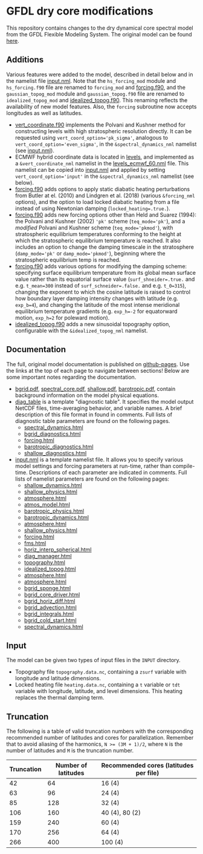 # GFDL dry core modifications
This repository contains changes to the dry dynamical core spectral model from the GFDL Flexible Modeling System. The original model can be found [here](https://github.com/lukelbd/gfdl-fms-orig).

## Additions
Various features were added to the model, described in detail below and in the namelist file [input.nml](run/input.nml). Note that the `hs_forcing_mod` module and `hs_forcing.f90` file are renamed to `forcing_mod` and [forcing.f90](src/atmos_param/forcing/forcing.f90), and the `gaussian_topog_mod` module and `gaussian_topog.f90` file are renamed to `idealized_topog_mod` and [idealized_topog.f90](src/shared/topography/idealized_topog.f90). This renaming reflects the availability of new model features. Also, the `forcing` subroutine now accepts longitudes as well as latitudes.

* [vert_coordinate.f90](src/atmos_spectral/init/vert_coordinate.f90) implements the Polvani and Kushner method for constructing levels with high stratospheric resolution directly. It can be requested using `vert_coord_option='pk_sigma'`, analogous to `vert_coord_option='even_sigma'`, in the `&spectral_dynamics_nml` namelist (see [input.nml](run/input.nml)).
* ECMWF hybrid coordinate data is located in [levels](run/levels), and implemented as a `&vert_coordinate_nml` namelist in the [levels_ecmwf_60.nml](run/levels_ecmwf_60.nml) file. This namelist can be copied into [input.nml](run/input.nml) and applied by setting `vert_coord_option='input'` in the `&spectral_dynamics_nml` namelist (see below).
* [forcing.f90](src/atmos_param/forcing/forcing.f90) adds options to apply static diabatic heating perturbations from Butler at el. (2010) and Lindgren et al. (2018) (various `&forcing_nml` options), and the option to load locked diabatic heating from a file instead of using Newtonian damping (`locked_heating=.true.`).
* [forcing.f90](src/atmos_param/forcing/forcing.f90) adds new forcing options other than Held and Suarez (1994): the Polvani and Kushner (2002) `'pk'` scheme (`teq_mode='pk'`), and a *modified* Polvani and Kushner scheme (`teq_mode='pkmod'`), with stratospheric equilibrium temperatures conforming to the height at which the stratospheric equilibrium temperature is reached. It also includes an option to change the damping timescale in the stratosphere (`damp_mode='pk'` or `damp_mode='pkmod'`), beginning where the stratospheric equilibrium temp is reached.
* [forcing.f90](src/atmos_param/forcing/forcing.f90) adds various options for modifying the damping scheme: specifying surface equilibrium temperature from its global mean surface value rather than its equatorial surface value (`surf_shneider=.true.` and e.g. `t_mean=300` instead of `surf_schneider=.false.` and e.g. `t_0=315`), changing the exponent to which the cosine latitude is raised to control how boundary layer damping intensity changes with latitude (e.g. `exp_b=4`), and changing the latitude of the most intense meridional equilibrium temperature gradients (e.g. `exp_h=-2` for equatorward motion, `exp_h=2` for poleward motion).
* [idealized_topog.f90](src/shared/topography/idealized_topog.f90) adds a new sinusoidal topography option, configurable with the `&idealized_topog_nml` namelist.

## Documentation
The full, original model documentation is published on [github-pages](https://lukelbd.github.io/gfdl-fms). Use the links at the top of each page to navigate between sections! Below are some important notes regarding the documentation.

* [bgrid.pdf](https://lukelbd.github.io/gfdl-fms/doc/spectral.pdf), [spectral_core.pdf](https://lukelbd.github.io/gfdl-fms/doc/spectral.pdf), [shallow.pdf](https://lukelbd.github.io/gfdl-fms/doc/shallow.pdf), [barotropic.pdf](https://lukelbd.github.io/gfdl-fms/doc/barotropic.pdf), contain background information on the model physical equations.
* [diag_table](run/diag_table) is a template "diagnostic table". It specifies the model output NetCDF files, time-averaging behavior, and variable names. A brief description of this file format in found in comments. Full lists of diagnostic table parameters are found on the following pages.
    * [spectral_dynamics.html](https://lukelbd.github.io/gfdl-fms/src/atmos_spectral/model/spectral_dynamics.html)
    * [bgrid_diagnostics.html](https://lukelbd.github.io/gfdl-fms/src/atmos_bgrid/tools/bgrid_diagnostics.html)
    * [forcing.html](https://lukelbd.github.io/gfdl-fms/src/atmos_param/forcing/forcing.html)
    * [barotropic_diagnostics.html](https://lukelbd.github.io/gfdl-fms/src/atmos_spectral_barotropic/barotropic_diagnostics.html)
    * [shallow_diagnostics.html](https://lukelbd.github.io/gfdl-fms/src/atmos_spectral_shallow/shallow_diagnostics.html)
* [input.nml](run/input.nml) is a template namelist file. It allows you to specify various model settings and forcing parameters at run-time, rather than compile-time. Descriptions of each parameter are indicated in comments. Full lists of namelist parameters are found on the following pages:
    * [shallow_dynamics.html](https://lukelbd.github.io/gfdl-fms/src/atmos_spectral_shallow/shallow_dynamics.html)
    * [shallow_physics.html](https://lukelbd.github.io/gfdl-fms/src/atmos_spectral_shallow/shallow_physics.html)
    * [atmosphere.html](https://lukelbd.github.io/gfdl-fms/src/atmos_spectral_shallow/atmosphere.html)
    * [atmos_model.html](https://lukelbd.github.io/gfdl-fms/src/atmos_solo/atmos_model.html)
    * [barotropic_physics.html](https://lukelbd.github.io/gfdl-fms/src/atmos_spectral_barotropic/barotropic_physics.html)
    * [barotropic_dynamics.html](https://lukelbd.github.io/gfdl-fms/src/atmos_spectral_barotropic/barotropic_dynamics.html)
    * [atmosphere.html](https://lukelbd.github.io/gfdl-fms/src/atmos_spectral_barotropic/atmosphere.html)
    * [shallow_physics.html](https://lukelbd.github.io/gfdl-fms/src/atmos_param/shallow_physics/shallow_physics.html)
    * [forcing.html](https://lukelbd.github.io/gfdl-fms/src/atmos_param/forcing/forcing.html)
    * [fms.html](https://lukelbd.github.io/gfdl-fms/src/shared/fms/fms.html)
    * [horiz_interp_spherical.html](https://lukelbd.github.io/gfdl-fms/src/shared/horiz_interp/horiz_interp_spherical.html)
    * [diag_manager.html](https://lukelbd.github.io/gfdl-fms/src/shared/diag_manager/diag_manager.html)
    * [topography.html](https://lukelbd.github.io/gfdl-fms/src/shared/topography/topography.html)
    * [idealized_topog.html](https://lukelbd.github.io/gfdl-fms/src/shared/topography/idealized_topog.html)
    * [atmosphere.html](https://lukelbd.github.io/gfdl-fms/src/atmos_bgrid/driver/solo/atmosphere.html)
    * [atmosphere.html](https://lukelbd.github.io/gfdl-fms/src/atmos_bgrid/driver/shallow/atmosphere.html)
    * [bgrid_sponge.html](https://lukelbd.github.io/gfdl-fms/src/atmos_bgrid/model/bgrid_sponge.html)
    * [bgrid_core_driver.html](https://lukelbd.github.io/gfdl-fms/src/atmos_bgrid/model/bgrid_core_driver.html)
    * [bgrid_horiz_diff.html](https://lukelbd.github.io/gfdl-fms/src/atmos_bgrid/model/bgrid_horiz_diff.html)
    * [bgrid_advection.html](https://lukelbd.github.io/gfdl-fms/src/atmos_bgrid/model/bgrid_advection.html)
    * [bgrid_integrals.html](https://lukelbd.github.io/gfdl-fms/src/atmos_bgrid/tools/bgrid_integrals.html)
    * [bgrid_cold_start.html](https://lukelbd.github.io/gfdl-fms/src/atmos_bgrid/tools/bgrid_cold_start.html)
    * [spectral_dynamics.html](https://lukelbd.github.io/gfdl-fms/src/atmos_spectral/model/spectral_dynamics.html)

## Input
The model can be given two types of input files in the `INPUT` directory.

* Topography file `topography.data.nc`, containing a `zsurf` variable with longitude and latitude dimensions.
* Locked heating file `heating.data.nc`, containing a `t` variable or `tdt` variable with longitude, latitude, and level dimensions. This heating replaces the thermal damping term.

## Truncation
The following is a table of valid truncation numbers with the corresponding recommended number of latitudes and cores for parallelization. Remember that to avoid aliasing of the harmonics, `N >= (3M + 1)/2`, where `N` is the number of latitudes and `M` is the truncation number.

| Truncation | Number of latitudes | Recommended cores (latitudes per file) |
| ---        | ---    |  ---       |
| 42 | 64 | 16 (4) |
| 63 | 96 | 24 (4) |
| 85 | 128 | 32 (4) |
| 106 | 160 | 40 (4), 80 (2) |
| 159 | 240 | 60 (4) |
| 170 | 256 | 64 (4) |
| 266 | 400 | 100 (4) |

